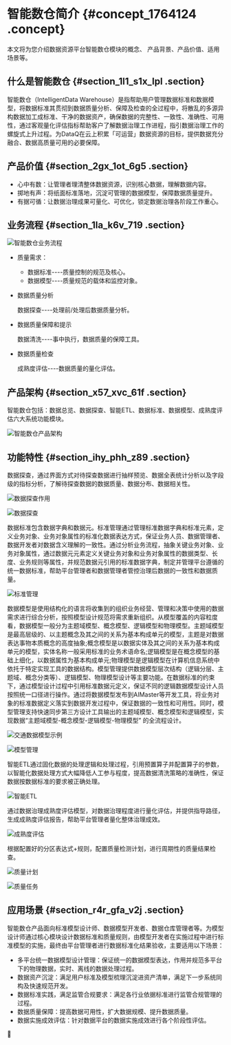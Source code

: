 # 智能数仓简介 {#concept_1764124 .concept}

本文将为您介绍数据资源平台智能数仓模块的概念、 产品背景、产品价值、适用场景等。

## 什么是智能数仓 {#section_1l1_s1x_lpl .section}

智能数仓（IntelligentData Warehouse）是指帮助用户管理数据标准和数据模型，将数据标准其贯彻到数据质量分析、保障及检查的全过程中，将散乱的多源异构数据加工成标准、干净的数据资产，确保数据的完整性、一致性、准确性、可用性，通过客观量化评估指标帮助客户了解数据治理工作进程，指引数据治理工作的螺旋式上升过程。为DataQ在云上积累「可运营」数据资源的目标，提供数据充分融合、数据高质量可用的必要保障。

## 产品价值 {#section_2gx_1ot_6g5 .section}

-   心中有数：让管理者理清整体数据资源，识别核心数据，理解数据内容。
-   掷地有声：将纸面标准落地，沉淀可管理的数据模型，保障数据质量提升。
-   有据可循：让数据治理成果可量化、可优化，锁定数据治理各阶段工作重心。

## 业务流程 {#section_1la_k6v_719 .section}

![智能数仓业务流程](http://static-aliyun-doc.oss-cn-hangzhou.aliyuncs.com/assets/img/1397198/156776584856188_zh-CN.png)

-   质量需求：
    -   数据标准----质量控制的规范及核心。
    -   数据模型----质量规范的载体和监控对象。
-   数据质量分析

    数据探查----处理前/处理后数据质量分析。

-   数据质量保障和提示

    数据清洗----事中执行，数据质量的保障工具。

-   数据质量检查

    成熟度评估----数据质量的量化评估。


## 产品架构 {#section_x57_xvc_61f .section}

智能数仓包括：数据总览、数据探查、智能ETL、数据标准、数据模型、成熟度评估六大系统功能模块。

![智能数仓产品架构](http://static-aliyun-doc.oss-cn-hangzhou.aliyuncs.com/assets/img/1397198/156776584956189_zh-CN.png)

## 功能特性 {#section_ihy_phh_z89 .section}

数据探查，通过界面方式对待探查数据进行抽样预览、数据全表统计分析以及字段级的指标分析，了解待探查数据的数据质量、数据分布、数据相关性。

![数据探查作用](http://static-aliyun-doc.oss-cn-hangzhou.aliyuncs.com/assets/img/1397198/156776584956190_zh-CN.png)

![数据探查](http://static-aliyun-doc.oss-cn-hangzhou.aliyuncs.com/assets/img/1397198/156776584956192_zh-CN.png)

数据标准包含数据字典和数据元。标准管理通过管理标准数据字典和标准元素，定义业务对象、业务对象属性的标准化数据表达方式，保证业务人员、数据管理者、数据开发者对数据含义理解的一致性。通过分析业务流程，抽象关键业务对象、业务对象属性，通过数据元元素定义关键业务对象和业务对象属性的数据类型、长度、业务规则等属性，并规范数据元引用的标准数据字典，制定并管理平台遵循的统一数据标准，帮助平台管理者和数据管理者管控治理后数据的一致性和数据质量。

![标准管理](http://static-aliyun-doc.oss-cn-hangzhou.aliyuncs.com/assets/img/1397198/156776584956193_zh-CN.png)

数据模型是使用结构化的语言将收集到的组织业务经营、管理和决策中使用的数据需求进行综合分析，按照模型设计规范将需求重新组织。从模型覆盖的内容粒度看，数据模型一般分为主题域模型、概念模型、逻辑模型和物理模型。主题域模型是最高层级的、以主题概念及其之间的关系为基本构成单元的模型，主题是对数据表达事物本质概念的高度抽象;概念模型是以数据实体及其之间的关系为基本构成单元的模型，实体名称一般采用标准的业务术语命名;逻辑模型是在概念模型的基础上细化，以数据属性为基本构成单元;物理模型是逻辑模型在计算机信息系统中依托于特定实现工具的数据结构。模型管理提供数据模型层次结构（逻辑分层、主题域、概念分类等）、逻辑模型、物理模型设计等主要功能。在数据标准的约束下，通过模型设计过程中引用标准数据元定义，保证不同的逻辑数据模型设计人员按照统一口径进行操作。通过将数据模型发布到AIMaster等开发工具，将业务对象的标准数据定义落实到数据开发过程中，保证数据的一致性和可用性。同时，模型管理支持快速同步第三方设计工具输出的主题域模型、概念模型和逻辑模型，实现数据“主题域模型-概念模型-逻辑模型-物理模型” 的全流程设计。

![交通数据模型示例](http://static-aliyun-doc.oss-cn-hangzhou.aliyuncs.com/assets/img/1397198/156776584956194_zh-CN.png)

![模型管理](http://static-aliyun-doc.oss-cn-hangzhou.aliyuncs.com/assets/img/1397198/156776584956195_zh-CN.png)

智能ETL通过固化数据的处理逻辑和处理过程，引用预置算子并配置算子的参数，以智能化数据处理方式大幅降低人工参与程度，提高数据清洗策略的准确性，保证数据按数据标准的要求被正确处理。

![智能ETL](http://static-aliyun-doc.oss-cn-hangzhou.aliyuncs.com/assets/img/1397198/156776584956196_zh-CN.png)

通过数据治理成熟度评估模型，对数据治理程度进行量化评估，并提供指导路径，生成成熟度评估报告，帮助平台管理者量化整体治理成效。

![成熟度评估](http://static-aliyun-doc.oss-cn-hangzhou.aliyuncs.com/assets/img/1397198/156776584956198_zh-CN.png)

根据配置好的分区表达式+规则，配置质量检测计划，进行周期性的质量结果检查。

![质量计划](http://static-aliyun-doc.oss-cn-hangzhou.aliyuncs.com/assets/img/1397198/156776584956199_zh-CN.png)

![质量任务](http://static-aliyun-doc.oss-cn-hangzhou.aliyuncs.com/assets/img/1397198/156776584956200_zh-CN.png)

## 应用场景 {#section_r4r_gfa_v2j .section}

智能数仓产品面向标准模型设计师、数据模型开发者、数据仓库管理者等。为模型设计师通过核心模块设计数据标准和质量规则，由模型开发者在实施过程中进行标准模型的实施，最终由平台管理者进行数据标准化结果验收，主要适用以下场景：

-   多平台统一数据模型设计管理：保证统一的数据模型表达，作用并规范多平台下的物理数据，实时、离线的数据处理过程。
-   数据资产沉淀：满足用户标准及模型梳理沉淀进资产清单，满足下一步系统同构及快速规范开发。
-   数据标准实践，满足监管合规要求：满足各行业依据标准进行监管合规管理的过程。
-   数据质量保障：提高数据可用性，扩大数据规模、提升数据质量。
-   数据实施成效评估：针对数据平台的数据实施成效进行各个阶段性评估。




